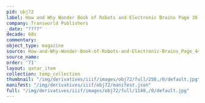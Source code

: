 ```yaml
---
pid: obj72
label: How and Why Wonder Book of Robots and Electronic Brains Page 38
company: Transworld Publishers
_date: "????"
decade: 60s
commentary: 
object_type: magazine
source: How-and-Why-Wonder-Book-of-Robots-and-Electronic-Brains_Page_44
source_name: 
order: '71'
layout: qatar_item
collection: temp_collection
thumbnail: "/img/derivatives/iiif/images/obj72/full/250,/0/default.jpg"
manifest: "/img/derivatives/iiif/obj72/manifest.json"
full: "/img/derivatives/iiif/images/obj72/full/1140,/0/default.jpg"
---
```

